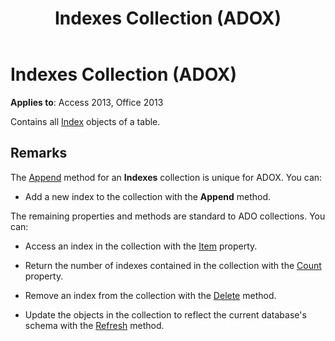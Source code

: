 ﻿---
title: Indexes Collection (ADOX)
TOCTitle: Indexes Collection (ADOX)
ms:assetid: ab04bdd1-7c4a-44cb-dfc6-add3a52f502f
ms:mtpsurl: https://msdn.microsoft.com/library/JJ249793(v=office.15)
ms:contentKeyID: 48546963
ms.date: 09/18/2015
mtps_version: v=office.15
---

# Indexes Collection (ADOX)


**Applies to**: Access 2013, Office 2013

Contains all [Index](index-object-adox.md) objects of a table.

## Remarks

The [Append](append-method-adox-indexes.md) method for an **Indexes** collection is unique for ADOX. You can:

  - Add a new index to the collection with the **Append** method.

The remaining properties and methods are standard to ADO collections. You can:

  - Access an index in the collection with the [Item](item-property-ado.md) property.

  - Return the number of indexes contained in the collection with the [Count](count-property-ado.md) property.

  - Remove an index from the collection with the [Delete](delete-method-adox-collections.md) method.

  - Update the objects in the collection to reflect the current database's schema with the [Refresh](refresh-method-ado.md) method.

